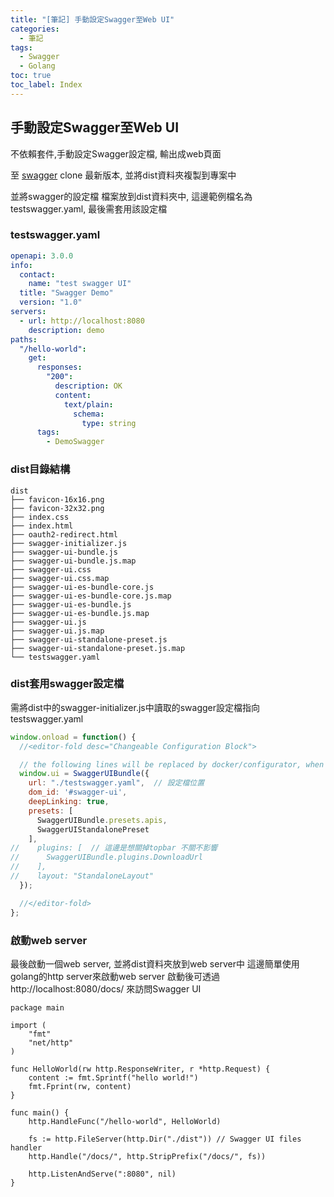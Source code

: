 ```yaml
---
title: "[筆記] 手動設定Swagger至Web UI"
categories:
  - 筆記
tags:
  - Swagger
  - Golang
toc: true
toc_label: Index
---
```


## 手動設定Swagger至Web UI

不依賴套件,手動設定Swagger設定檔, 輸出成web頁面


至 [swagger](https://github.com/swagger-api/swagger-ui) clone 最新版本, 並將dist資料夾複製到專案中

並將swagger的設定檔 檔案放到dist資料夾中, 這邊範例檔名為testswagger.yaml, 最後需套用該設定檔

### testswagger.yaml

```yaml
openapi: 3.0.0
info:
  contact:
    name: "test swagger UI"
  title: "Swagger Demo"
  version: "1.0"
servers:
  - url: http://localhost:8080
    description: demo
paths:
  "/hello-world":
    get:
      responses:
        "200":
          description: OK
          content:
            text/plain:
              schema:
                type: string
      tags:
        - DemoSwagger
```


### dist目錄結構

```
dist
├── favicon-16x16.png
├── favicon-32x32.png
├── index.css
├── index.html
├── oauth2-redirect.html
├── swagger-initializer.js
├── swagger-ui-bundle.js
├── swagger-ui-bundle.js.map
├── swagger-ui.css
├── swagger-ui.css.map
├── swagger-ui-es-bundle-core.js
├── swagger-ui-es-bundle-core.js.map
├── swagger-ui-es-bundle.js
├── swagger-ui-es-bundle.js.map
├── swagger-ui.js
├── swagger-ui.js.map
├── swagger-ui-standalone-preset.js
├── swagger-ui-standalone-preset.js.map
└── testswagger.yaml
```

### dist套用swagger設定檔

需將dist中的swagger-initializer.js中讀取的swagger設定檔指向 testswagger.yaml

```js
window.onload = function() {
  //<editor-fold desc="Changeable Configuration Block">

  // the following lines will be replaced by docker/configurator, when it runs in a docker-container
  window.ui = SwaggerUIBundle({
    url: "./testswagger.yaml",  // 設定檔位置
    dom_id: '#swagger-ui',
    deepLinking: true,
    presets: [
      SwaggerUIBundle.presets.apis,
      SwaggerUIStandalonePreset
    ],
//    plugins: [  // 這邊是想關掉topbar 不關不影響
//      SwaggerUIBundle.plugins.DownloadUrl
//    ],
//    layout: "StandaloneLayout"
  });

  //</editor-fold>
};
```

### 啟動web server

最後啟動一個web server, 並將dist資料夾放到web server中
這邊簡單使用golang的http server來啟動web server
啟動後可透過 http://localhost:8080/docs/ 來訪問Swagger UI

```golang
package main

import (
	"fmt"
	"net/http"
)

func HelloWorld(rw http.ResponseWriter, r *http.Request) {
	content := fmt.Sprintf("hello world!")
	fmt.Fprint(rw, content)
}

func main() {
	http.HandleFunc("/hello-world", HelloWorld)

	fs := http.FileServer(http.Dir("./dist")) // Swagger UI files handler
	http.Handle("/docs/", http.StripPrefix("/docs/", fs))

	http.ListenAndServe(":8080", nil)
}
```


